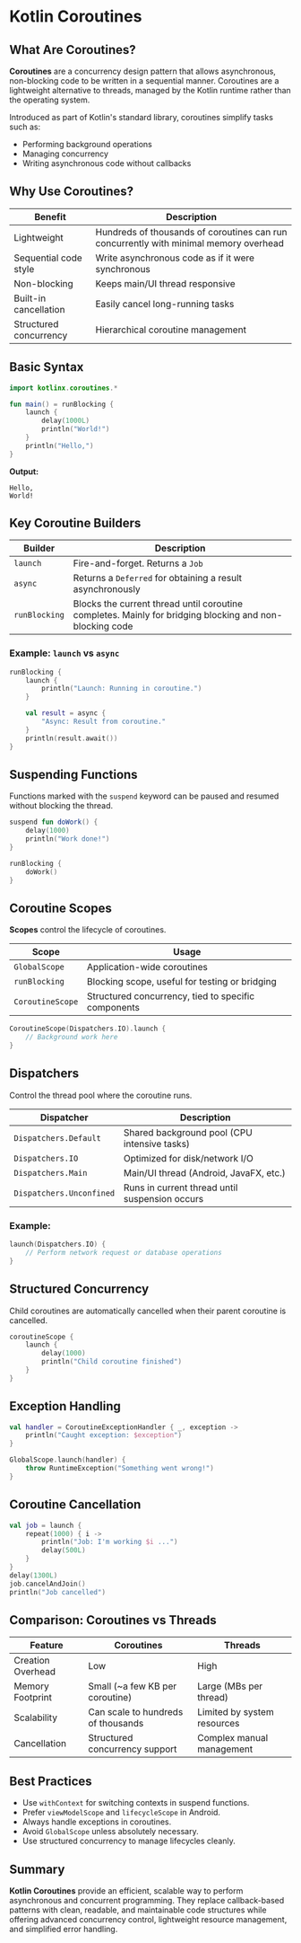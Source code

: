 # Kotlin Coroutines

## What Are Coroutines?

**Coroutines** are a concurrency design pattern that allows asynchronous, non-blocking code to be written in a sequential manner. Coroutines are a lightweight alternative to threads, managed by the Kotlin runtime rather than the operating system.

Introduced as part of Kotlin's standard library, coroutines simplify tasks such as:

- Performing background operations
- Managing concurrency
- Writing asynchronous code without callbacks

## Why Use Coroutines?

| Benefit                | Description                                                                           |
| ---------------------- | ------------------------------------------------------------------------------------- |
| Lightweight            | Hundreds of thousands of coroutines can run concurrently with minimal memory overhead |
| Sequential code style  | Write asynchronous code as if it were synchronous                                     |
| Non-blocking           | Keeps main/UI thread responsive                                                       |
| Built-in cancellation  | Easily cancel long-running tasks                                                      |
| Structured concurrency | Hierarchical coroutine management                                                     |

## Basic Syntax

```kotlin
import kotlinx.coroutines.*

fun main() = runBlocking {
    launch {
        delay(1000L)
        println("World!")
    }
    println("Hello,")
}
```

**Output:**

```
Hello,
World!
```

## Key Coroutine Builders

| Builder       | Description                                                                                             |
| ------------- | ------------------------------------------------------------------------------------------------------- |
| `launch`      | Fire-and-forget. Returns a `Job`                                                                        |
| `async`       | Returns a `Deferred` for obtaining a result asynchronously                                              |
| `runBlocking` | Blocks the current thread until coroutine completes. Mainly for bridging blocking and non-blocking code |

### Example: `launch` vs `async`

```kotlin
runBlocking {
    launch {
        println("Launch: Running in coroutine.")
    }

    val result = async {
        "Async: Result from coroutine."
    }
    println(result.await())
}
```

## Suspending Functions

Functions marked with the `suspend` keyword can be paused and resumed without blocking the thread.

```kotlin
suspend fun doWork() {
    delay(1000)
    println("Work done!")
}
```

```kotlin
runBlocking {
    doWork()
}
```

## Coroutine Scopes

**Scopes** control the lifecycle of coroutines.

| Scope            | Usage                                               |
| ---------------- | --------------------------------------------------- |
| `GlobalScope`    | Application-wide coroutines                         |
| `runBlocking`    | Blocking scope, useful for testing or bridging      |
| `CoroutineScope` | Structured concurrency, tied to specific components |

```kotlin
CoroutineScope(Dispatchers.IO).launch {
    // Background work here
}
```

## Dispatchers

Control the thread pool where the coroutine runs.

| Dispatcher               | Description                                    |
| ------------------------ | ---------------------------------------------- |
| `Dispatchers.Default`    | Shared background pool (CPU intensive tasks)   |
| `Dispatchers.IO`         | Optimized for disk/network I/O                 |
| `Dispatchers.Main`       | Main/UI thread (Android, JavaFX, etc.)         |
| `Dispatchers.Unconfined` | Runs in current thread until suspension occurs |

### Example:

```kotlin
launch(Dispatchers.IO) {
    // Perform network request or database operations
}
```

## Structured Concurrency

Child coroutines are automatically cancelled when their parent coroutine is cancelled.

```kotlin
coroutineScope {
    launch {
        delay(1000)
        println("Child coroutine finished")
    }
}
```

## Exception Handling

```kotlin
val handler = CoroutineExceptionHandler { _, exception ->
    println("Caught exception: $exception")
}

GlobalScope.launch(handler) {
    throw RuntimeException("Something went wrong!")
}
```

## Coroutine Cancellation

```kotlin
val job = launch {
    repeat(1000) { i ->
        println("Job: I'm working $i ...")
        delay(500L)
    }
}
delay(1300L)
job.cancelAndJoin()
println("Job cancelled")
```

## Comparison: Coroutines vs Threads

| Feature           | Coroutines                         | Threads                     |
| ----------------- | ---------------------------------- | --------------------------- |
| Creation Overhead | Low                                | High                        |
| Memory Footprint  | Small (~a few KB per coroutine)    | Large (MBs per thread)      |
| Scalability       | Can scale to hundreds of thousands | Limited by system resources |
| Cancellation      | Structured concurrency support     | Complex manual management   |

## Best Practices

- Use `withContext` for switching contexts in suspend functions.
- Prefer `viewModelScope` and `lifecycleScope` in Android.
- Always handle exceptions in coroutines.
- Avoid `GlobalScope` unless absolutely necessary.
- Use structured concurrency to manage lifecycles cleanly.

## Summary

**Kotlin Coroutines** provide an efficient, scalable way to perform asynchronous and concurrent programming. They replace callback-based patterns with clean, readable, and maintainable code structures while offering advanced concurrency control, lightweight resource management, and simplified error handling.
